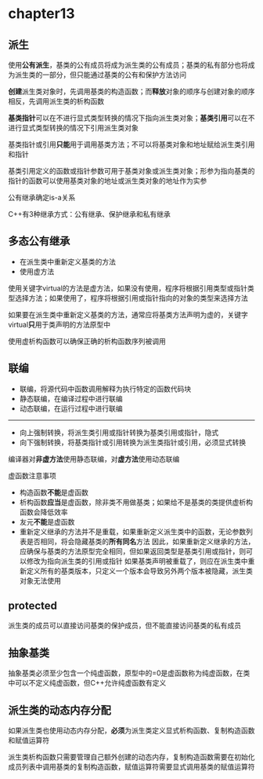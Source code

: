 # chapter13

## 派生

使用**公有派生**，基类的公有成员将成为派生类的公有成员；基类的私有部分也将成为派生类的一部分，但只能通过基类的公有和保护方法访问

**创建**派生类对象时，先调用基类的构造函数；而**释放**对象的顺序与创建对象的顺序相反，先调用派生类的析构函数

**基类指针**可以在不进行显式类型转换的情况下指向派生类对象；**基类引用**可以在不进行显式类型转换的情况下引用派生类对象

基类指针或引用**只能**用于调用基类方法；不可以将基类对象和地址赋给派生类引用和指针

基类引用定义的函数或指针参数可用于基类对象或派生类对象；形参为指向基类的指针的函数可以使用基类对象的地址或派生类对象的地址作为实参

公有继承确定is-a关系

C++有3种继承方式：公有继承、保护继承和私有继承

## 多态公有继承

- 在派生类中重新定义基类的方法
- 使用虚方法

使用关键字virtual的方法是虚方法，如果没有使用，程序将根据引用类型或指针类型选择方法；如果使用了，程序将根据引用或指针指向的对象的类型来选择方法

如果要在派生类中重新定义基类的方法，通常应将基类方法声明为虚的，关键字virtual**只**用于类声明的方法原型中

使用虚析构函数可以确保正确的析构函数序列被调用

## 联编

- 联编，将源代码中函数调用解释为执行特定的函数代码块
- 静态联编，在编译过程中进行联编
- 动态联编，在运行过程中进行联编

---

- 向上强制转换，将派生类引用或指针转换为基类引用或指针，隐式
- 向下强制转换，将基类指针或引用转换为派生类指针或引用，必须显式转换

编译器对**非虚方法**使用静态联编，对**虚方法**使用动态联编

虚函数注意事项

- 构造函数**不能**是虚函数
- 析构函数**应当**是虚函数，除非类不用做基类；如果给不是基类的类提供虚析构函数会降低效率
- 友元**不能**是虚函数
- 重新定义继承的方法并不是重载，如果重新定义派生类中的函数，无论参数列表是否相同，将会隐藏基类的**所有同名**方法
因此，如果重新定义继承的方法，应确保与基类的方法原型完全相同，但如果返回类型是基类引用或指针，则可以修改为指向派生类的引用或指针
如果基类声明被重载了，则应在派生类中重新定义所有的基类版本，只定义一个版本会导致另外两个版本被隐藏，派生类对象无法使用

## protected

派生类的成员可以直接访问基类的保护成员，但不能直接访问基类的私有成员

## 抽象基类

抽象基类必须至少包含一个纯虚函数，原型中的=0是虚函数称为纯虚函数，在类中可以不定义纯虚函数，但C++允许纯虚函数有定义

## 派生类的动态内存分配

如果派生类也使用动态内存分配，**必须**为派生类定义显式析构函数、复制构造函数和赋值运算符

派生类析构函数只需要管理自己额外创建的动态内存，复制构造函数需要在初始化成员列表中调用基类的复制构造函数，赋值运算符需要显式调用基类的赋值运算符
